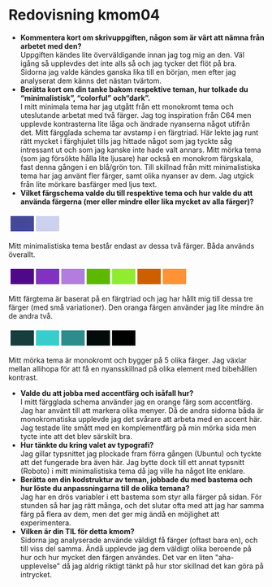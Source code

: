 ---
---
Redovisning kmom04
=========================

* **Kommentera kort om skrivuppgiften, någon som är värt att nämna från arbetet med den?**  
Uppgiften kändes lite överväldigande innan jag tog mig an den. Väl igång så upplevdes det inte alls så och jag tycker det flöt på bra. Sidorna jag valde kändes ganska lika till en början, men efter jag analyserat dem känns det nästan tvärtom.
* **Berätta kort om din tanke bakom respektive teman, hur tolkade du “minimalistisk”, “colorful” och“dark”.**  
I mitt minimala tema har jag utgått från ett monokromt tema och uteslutande arbetat med två färger. Jag tog inspiration från C64 men upplevde kontrasterna lite låga och ändrade nyanserna något utifrån det. Mitt färgglada schema tar avstamp i en färgtriad. Här lekte jag runt rätt mycket i färghjulet tills jag hittade något som jag tyckte såg intressant ut och som jag kanske inte hade valt annars.
Mitt mörka tema (som jag försökte hålla lite ljusare) har också en monokrom färgskala, fast denna gången i en blå/grön ton. Till skillnad från mitt minimalistiska tema har jag använt fler färger, samt olika nyanser av dem. Jag utgick från lite mörkare basfärger med ljus text.
* **Vilket färgschema valde du till respektive tema och hur valde du att använda färgerna (mer eller mindre eller lika mycket av alla färger)?**  
<table style="border-spacing: 4px; border-collapse: separate">
<tr>
<td style="height: 30px; width: 30px; background-color: #434998">
<td style="height: 30px; width: 30px; background-color: #ced0f0">
</tr>
</table>
Mitt minimalistiska tema består endast av dessa två färger. Båda används överallt.  

<table style="border-spacing: 4px; border-collapse: separate">
<tr>
<td style="height: 30px; width: 30px; background-color: #50088a">
<td style="height: 30px; width: 30px; background-color: #8132c1">
<td style="height: 30px; width: 30px; background-color: #b37ddf">
<td style="height: 30px; width: 30px; background-color: #5cb900">
<td style="height: 30px; width: 30px; background-color: #8fec30">
<td style="height: 30px; width: 30px; background-color: #cd5f00">
<td style="height: 30px; width: 30px; background-color: #ff9234">
</tr>
</table>
Mitt färgtema är baserat på en färgtriad och jag har hållt mig till dessa tre färger (med små variationer). Den oranga färgen använder jag lite mindre än de andra två.  
<table style="border-spacing: 4px; border-collapse: separate">
<tr>
<td style="height: 30px; width: 30px; background-color: #173d3d">
<td style="height: 30px; width: 30px; background-color: #38cdcd">
<td style="height: 30px; width: 30px; background-color: #2d8d8d">
<td style="height: 30px; width: 30px; background-color: #030b0b">
<td style="height: 30px; width: 30px; background-color: #000202">
</tr>
</table>
Mitt mörka tema är monokromt och bygger på 5 olika färger. Jag växlar mellan allihopa för att få en nyansskillnad på olika element med bibehållen kontrast.

* **Valde du att jobba med accentfärg och isåfall hur?**  
I mitt färgglada schema använder jag en orange färg som accentfärg. Jag har använt till att markera olika menyer. Då de andra sidorna båda är monokromatiska upplevde jag det svårare att arbeta med en accent här. Jag testade lite smått med en komplementfärg på min mörka sida men tycte inte att det blev särskilt bra.
* **Hur tänkte du kring valet av typografi?**  
Jag gillar typsnittet jag plockade fram förra gången (Ubuntu) och tyckte att det fungerade bra även här. Jag bytte dock till ett annat typsnitt (Roboto) i mitt minimalistiska tema då jag ville ha något lite enklare.
* **Berätta om din kodstruktur av teman, jobbade du med bastema och hur löste du anpassningarna till de olika temana?**  
Jag har en drös variabler i ett bastema som styr alla färger på sidan. För stunden så har jag rätt många, och det slutar ofta med att jag har samma färg på flera av dem, men det ger mig ändå en möjlighet att experimentera.
* **Vilken är din TIL för detta kmom?**  
Sidorna jag analyserade använde väldigt få färger (oftast bara en), och till viss del samma. Ändå upplevde jag dem väldigt olika beroende på hur och hur mycket den färgen användes. Det var en liten "aha-upplevelse" då jag aldrig riktigt tänkt på hur stor skillnad det kan göra på intrycket.